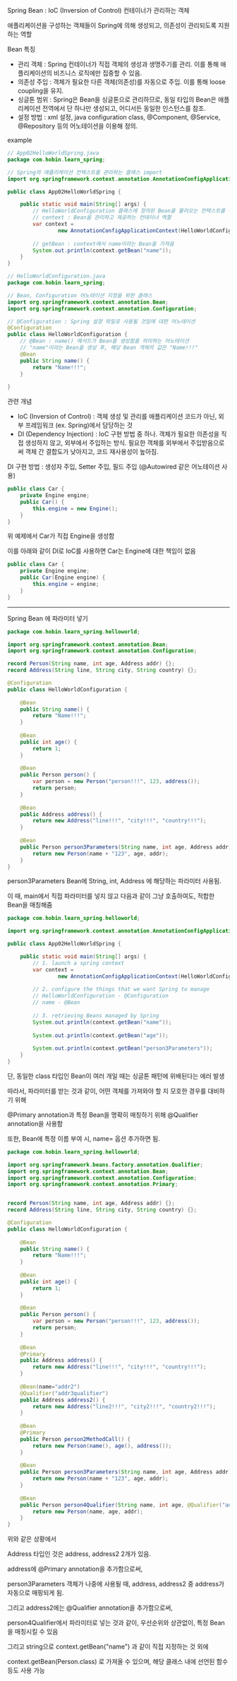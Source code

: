 Spring Bean : IoC (Inversion of Control) 컨테이너가 관리하는 객체 

애플리케이션을 구성하는 객체들이 Spring에 의해 생성되고, 의존성이 관리되도록 지원하는 역할

Bean 특징
- 관리 객체 : Spring 컨테이너가 직접 객체의 생성과 생명주기를 관리. 이를 통해 애플리케이션의 비즈니스 로직에만 집중할 수 있음.
- 의존성 주입 : 객체가 필요한 다른 객체(의존성)를 자동으로 주입. 이를 통해 loose coupling을 유지.
- 싱글톤 범위 : Spring은 Bean을 싱글톤으로 관리하므로, 동일 타입의 Bean은 애플리케이션 전역에서 단 하나만 생성되고, 어디서든 동일한 인스턴스를 참조.
- 설정 방법 : xml 설정, java configuration class, @Component, @Service, @Repository 등의 어노테이션을 이용해 정의.

example

```java
// App02HelloWorldSpring.java
package com.hobin.learn_spring;

// Spring의 애플리케이션 컨텍스트를 관리하는 클래스 import
import org.springframework.context.annotation.AnnotationConfigApplicationContext;

public class App02HelloWorldSpring {

	public static void main(String[] args) {
        // HelloWorldConfiguration 클래스에 정의된 Bean을 불러오는 컨텍스트를 생성
        // context : Bean을 관리하고 제공하는 컨테이너 역할
		var context = 
				new AnnotationConfigApplicationContext(HelloWorldConfiguration.class);
		
        // getBean : context에서 name이라는 Bean을 가져옴
		System.out.println(context.getBean("name"));
	}
}
```

```java
// HelloWorldConfiguration.java
package com.hobin.learn_spring;

// Bean, Configuration 어노테이션 지정을 위한 클래스
import org.springframework.context.annotation.Bean;
import org.springframework.context.annotation.Configuration;

// @Configuration : Spring 설정 파일로 사용될 것임에 대한 어노테이션
@Configuration
public class HelloWorldConfiguration {
	// @Bean : name() 메서드가 Bean을 생성함을 의미하는 어노테이션 
    // "name"이라는 Bean을 생성 후, 해당 Bean 객체의 값은 "Name!!!"
	@Bean
	public String name() {
		return "Name!!!";
	}
	
}
```

관련 개념
- IoC (Inversion of Control) : 객체 생성 및 관리를 애플리케이션 코드가 아닌, 외부 프레임워크 (ex. Spring)에서 담당하는 것
- DI (Dependency Injection) : IoC 구현 방법 중 하나. 객체가 필요한 의존성을 직접 생성하지 않고, 외부에서 주입하는 방식. 필요한 객체를 외부에서 주입받음으로써 객체 간 결합도가 낮아지고, 코드 재사용성이 높아짐.

DI 구현 방법 : 생성자 주입, Setter 주입, 필드 주입 (@Autowired 같은 어노테이션 사용)

```java
public class Car {
    private Engine engine;
    public Car() {
        this.engine = new Engine();
    }
}
```

위 예제에서 Car가 직접 Engine을 생성함

이를 아래와 같이 DI로 IoC를 사용하면 Car는 Engine에 대한 책임이 없음

```java
public class Car {
    private Engine engine;
    public Car(Engine engine) {
        this.engine = engine;
    }
}
```

------

Spring Bean 에 파라미터 넣기 

```java 
package com.hobin.learn_spring.helloworld;

import org.springframework.context.annotation.Bean;
import org.springframework.context.annotation.Configuration;

record Person(String name, int age, Address addr) {};
record Address(String line, String city, String country) {};

@Configuration
public class HelloWorldConfiguration {
	
	@Bean
	public String name() {
		return "Name!!!";
	}
	
	@Bean
	public int age() {
		return 1;
	}
	
	@Bean
	public Person person() {
		var person = new Person("person!!!", 123, address());
		return person;
	}
	
	@Bean
	public Address address() {
		return new Address("line!!!", "city!!!", "country!!!");
	}
	
	@Bean
	public Person person3Parameters(String name, int age, Address addr) {
		return new Person(name + "123", age, addr);
	}
}
```

person3Parameters Bean에 String, int, Address 에 해당하는 파라미터 사용됨. 

이 때, main에서 직접 파라미터를 넣지 않고 다음과 같이 그냥 호출하여도, 적합한 Bean을 매칭해줌 

```java 
package com.hobin.learn_spring.helloworld;

import org.springframework.context.annotation.AnnotationConfigApplicationContext;

public class App02HelloWorldSpring {

	public static void main(String[] args) {
		// 1. launch a spring context
		var context = 
				new AnnotationConfigApplicationContext(HelloWorldConfiguration.class);
		
		// 2. configure the things that we want Spring to manage
		// HelloWorldConfiguration - @Configuration
		// name - @Bean
		
		// 3. retrieving Beans managed by Spring
		System.out.println(context.getBean("name"));
		
		System.out.println(context.getBean("age"));
	
		System.out.println(context.getBean("person3Parameters"));
	}
}
```

단, 동일한 class 타입인 Bean이 여러 개일 때는 싱글톤 패턴에 위배된다는 에러 발생 

따라서, 파라미터를 받는 것과 같이, 어떤 객체를 가져와야 할 지 모호한 경우를 대비하기 위해 

@Primary annotation과 특정 Bean을 명확히 매칭하기 위해 @Qualifier annotation을 사용함 

또한, Bean에 특정 이름 부여 시, name= 옵션 추가하면 됨.

```java 
package com.hobin.learn_spring.helloworld;

import org.springframework.beans.factory.annotation.Qualifier;
import org.springframework.context.annotation.Bean;
import org.springframework.context.annotation.Configuration;
import org.springframework.context.annotation.Primary;


record Person(String name, int age, Address addr) {};
record Address(String line, String city, String country) {};

@Configuration
public class HelloWorldConfiguration {
	
	@Bean
	public String name() {
		return "Name!!!";
	}
	
	@Bean
	public int age() {
		return 1;
	}
	
	@Bean
	public Person person() {
		var person = new Person("person!!!", 123, address());
		return person;
	}
	
	@Bean
	@Primary
	public Address address() {
		return new Address("line!!!", "city!!!", "country!!!");
	}
	
	@Bean(name="addr2")
	@Qualifier("addr3qualifier")
	public Address address2() {
		return new Address("line2!!!", "city2!!!", "country2!!!");
	}
	
	@Bean
	@Primary
	public Person person2MethodCall() {
		return new Person(name(), age(), address());
	}
	
	@Bean
	public Person person3Parameters(String name, int age, Address addr) {
		return new Person(name + "123", age, addr);
	}
	
	@Bean
	public Person person4Qualifier(String name, int age, @Qualifier("addr3qualifier") Address addr) {
		return new Person(name, age, addr);
	}
}
```

위와 같은 상황에서

Address 타입인 것은 address, address2 2개가 있음. 

address에 @Primary annotation을 추가함으로써, 

person3Parameters 객체가 나중에 사용될 때, address, address2 중 address가 자동으로 매핑되게 됨. 

그리고 address2에는 @Qualifier annotation을 추가함으로써, 

person4Qualifier에서 파라미터로 넣는 것과 같이, 우선순위와 상관없이, 특정 Bean을 매칭시킬 수 있음 

그리고 string으로 context.getBean("name") 과 같이 직접 지정하는 것 외에 

context.getBean(Person.class) 로 가져올 수 있으며, 해당 클래스 내에 선언된 함수 등도 사용 가능 
